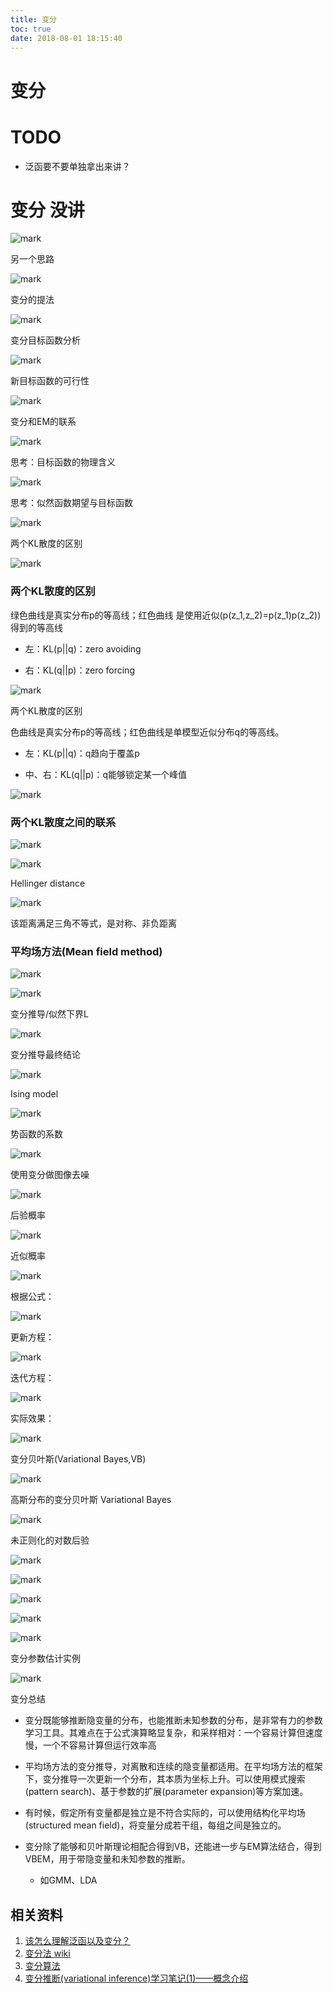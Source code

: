 ```yaml
---
title: 变分
toc: true
date: 2018-08-01 18:15:40
---
```

# 变分



# TODO

* 泛函要不要单独拿出来讲？




# 变分 没讲


![mark](http://pacdb2bfr.bkt.clouddn.com/blog/image/180728/fEdl1AdLHJ.png?imageslim)

另一个思路


![mark](http://pacdb2bfr.bkt.clouddn.com/blog/image/180728/2fdJAhD60h.png?imageslim)

变分的提法


![mark](http://pacdb2bfr.bkt.clouddn.com/blog/image/180728/mghj5kL31k.png?imageslim)

变分目标函数分析


![mark](http://pacdb2bfr.bkt.clouddn.com/blog/image/180728/DB44ABBf5D.png?imageslim)

新目标函数的可行性


![mark](http://pacdb2bfr.bkt.clouddn.com/blog/image/180728/1j4838AC3H.png?imageslim)

变分和EM的联系


![mark](http://pacdb2bfr.bkt.clouddn.com/blog/image/180728/DiAK936dJA.png?imageslim)

思考：目标函数的物理含义


![mark](http://pacdb2bfr.bkt.clouddn.com/blog/image/180728/j3idhlhD4J.png?imageslim)

思考：似然函数期望与目标函数


![mark](http://pacdb2bfr.bkt.clouddn.com/blog/image/180728/9eK6b54Bik.png?imageslim)

两个KL散度的区别


![mark](http://pacdb2bfr.bkt.clouddn.com/blog/image/180728/gFgiHd6jbC.png?imageslim)



### 两个KL散度的区别


绿色曲线是真实分布p的等高线；红色曲线
是使用近似\(p(z_1,z_2)=p(z_1)p(z_2))得到的等高线




  * 左：KL(p||q)：zero avoiding


  * 右：KL(q||p)：zero forcing




![mark](http://pacdb2bfr.bkt.clouddn.com/blog/image/180728/5231c12A37.png?imageslim)

两个KL散度的区别

色曲线是真实分布p的等高线；红色曲线是单模型近似分布q的等高线。




  * 左：KL(p||q)：q趋向于覆盖p


  * 中、右：KL(q||p)：q能够锁定某一个峰值




![mark](http://pacdb2bfr.bkt.clouddn.com/blog/image/180728/5B9D5b4gE4.png?imageslim)




### 两个KL散度之间的联系




![mark](http://pacdb2bfr.bkt.clouddn.com/blog/image/180728/5a3Jl7DlEC.png?imageslim)



![mark](http://pacdb2bfr.bkt.clouddn.com/blog/image/180728/LB4m7A0eih.png?imageslim)

Hellinger distance


![mark](http://pacdb2bfr.bkt.clouddn.com/blog/image/180728/0JcbiDdLA9.png?imageslim)

该距离满足三角不等式，是对称、非负距离


### 平均场方法(Mean field method)




![mark](http://pacdb2bfr.bkt.clouddn.com/blog/image/180728/K2d9dgCF3a.png?imageslim)



![mark](http://pacdb2bfr.bkt.clouddn.com/blog/image/180728/bHgaI2dKAe.png?imageslim)

变分推导/似然下界L


![mark](http://pacdb2bfr.bkt.clouddn.com/blog/image/180728/78bi0I0025.png?imageslim)

变分推导最终结论


![mark](http://pacdb2bfr.bkt.clouddn.com/blog/image/180728/86JjckgCac.png?imageslim)

Ising model


![mark](http://pacdb2bfr.bkt.clouddn.com/blog/image/180728/F2Kh6L221d.png?imageslim)

势函数的系数


![mark](http://pacdb2bfr.bkt.clouddn.com/blog/image/180728/KDIm1I4m10.png?imageslim)

使用变分做图像去噪


![mark](http://pacdb2bfr.bkt.clouddn.com/blog/image/180728/bLBfD85khd.png?imageslim)

后验概率


![mark](http://pacdb2bfr.bkt.clouddn.com/blog/image/180728/3H22197bl4.png?imageslim)

近似概率


![mark](http://pacdb2bfr.bkt.clouddn.com/blog/image/180728/D1B109GkFB.png?imageslim)

根据公式：


![mark](http://pacdb2bfr.bkt.clouddn.com/blog/image/180728/c43abgc09g.png?imageslim)

更新方程：


![mark](http://pacdb2bfr.bkt.clouddn.com/blog/image/180728/c2d8FG9G4f.png?imageslim)

迭代方程：


![mark](http://pacdb2bfr.bkt.clouddn.com/blog/image/180728/Lj5iC4f2kB.png?imageslim)

实际效果：


![mark](http://pacdb2bfr.bkt.clouddn.com/blog/image/180728/4dc2DmFKfD.png?imageslim)

变分贝叶斯(Variational Bayes,VB)


![mark](http://pacdb2bfr.bkt.clouddn.com/blog/image/180728/48JHgcD5G5.png?imageslim)

高斯分布的变分贝叶斯 Variational Bayes


![mark](http://pacdb2bfr.bkt.clouddn.com/blog/image/180728/bjAgk2H18H.png?imageslim)

未正则化的对数后验


![mark](http://pacdb2bfr.bkt.clouddn.com/blog/image/180728/LDAc98Hi21.png?imageslim)



![mark](http://pacdb2bfr.bkt.clouddn.com/blog/image/180728/IC6mHe4hfj.png?imageslim)



![mark](http://pacdb2bfr.bkt.clouddn.com/blog/image/180728/DhFcagEeH6.png?imageslim)



![mark](http://pacdb2bfr.bkt.clouddn.com/blog/image/180728/1b8j432EfD.png?imageslim)



![mark](http://pacdb2bfr.bkt.clouddn.com/blog/image/180728/JlAlaLK40b.png?imageslim)

变分参数估计实例


![mark](http://pacdb2bfr.bkt.clouddn.com/blog/image/180728/61i2Aa5BLC.png?imageslim)

变分总结




  * 变分既能够推断隐变量的分布，也能推断未知参数的分布，是非常有力的参数学习工具。其难点在于公式演算略显复杂，和采样相对：一个容易计算但速度慢，一个不容易计算但运行效率高


  * 平均场方法的变分推导，对离散和连续的隐变量都适用。在平均场方法的框架下，变分推导一次更新一个分布，其本质为坐标上升。可以使用模式搜索(pattern search)、基于参数的扩展(parameter expansion)等方案加速。


  * 有时候，假定所有变量都是独立是不符合实际的，可以使用结构化平均场(structured mean field)，将变量分成若干组，每组之间是独立的。


  * 变分除了能够和贝叶斯理论相配合得到VB，还能进一步与EM算法结合，得到VBEM，用于带隐变量和未知参数的推断。


    * 如GMM、LDA





## 相关资料

1. [该怎么理解泛函以及变分？](https://www.zhihu.com/question/26527625)
2. [变分法 wiki](https://zh.wikipedia.org/wiki/%E5%8F%98%E5%88%86%E6%B3%95)
3. [变分算法](https://blog.csdn.net/u012771351/article/details/53095658)
4. [变分推断(variational inference)学习笔记(1)——概念介绍](https://blog.csdn.net/AiTODD1/article/details/41088131)
